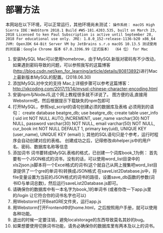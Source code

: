 # 部署方法
本网站在以下环境，可以正常运行，其他环境尚未测试：
`操作系统： macOS High Sierra
IDE：WebStorm 2018.1
		Build #WS-181.4203.535, built on March 23, 2018
		Licensed to ken Paul
		Subscription is active until September 28, 2018
		For educational use only.
		JRE: 1.8.0_152-release-1136-b20 x86_64
		JVM: OpenJDK 64-Bit Server VM by JetBrains s.r.o
		macOS 10.13.5
测试使用的浏览器：Google Chrome 版本 67.0.3396.99（正式版本） （64 位） for Mac`

1. 安装MySQL 
Mac可以使用homebrow，由于MySQL新版对密码有不少改动，如果遇到密码导致的问题，可以参照我写的这篇博客(http://blog.csdn.net/ken_for_learning/article/details/80813892)进行Mac上最新版本MySQL的配置。(2018.06.30)
2. 添加MySQL对中文的支持
Mac上详细步骤可以参考这篇博客：http://xkcoding.com/2017/11/14/mysql-chinese-character-encoding.html
3. 安装npm与NodeJS,这个网上教程很多就不详说了。
图方便的话,直接用Webstorm吧，然后根据提示下载缺失的npm包即可
4. 打开MySQL，参照sql_script的语句创建必须的数据库及表格
必须用到的语句：
create database beatgre_db;
use beatgre_db;
create table user_info (
    uid int NOT NULL AUTO_INCREMENT,
    user_name varchar(30) NOT NULL,
    password varchar(30) NOT NULL,
    email varchar(50) NOT NULL,
    cur_book int NOT NULL DEFAULT 1,
    primary key(uid),
    UNIQUE KEY (user_name),
    UNIQUE KEY (email)
);
其他的SQL语句只是个参考，运行时程序会自动创建对应的表格。
创建成功之后，记得修改dbhelper.js中的用户名、密码、数据库名称等信息
5. 添加词书
词书要转成MySQL表格的格式，已创建一个词库book_1为例：
首先要有一个JSON格式的词书，没有的话，可以使用word_list目录中的xls2json.js脚本将一个Excel格式的词书(这个就自己从网上搜集吧word_list目录提供了一个gre的单词书)转换成JSON格式
在saveList2Database.js中，将file变量设置为当前的JSON格式的词书的路径，设置save_db函数的参数(词书ID与单词总数)，然后运行saveList2Database.js即可。
6. 请确保你的数据库中有一本名字为book_1的单词书 (或者你改一下app.js里的/login 让它符合你的词书名字也可以)
7. 用Webstorm打开BeatGRE文件夹，运行app.js
8. 用Webstorm打开Frontend中的home.html，之后按照用户手册，就可以使用各种功能。
9. 退出的时候一定要注销，避免localstorage的东西导致莫名其妙的bug。
10. 如果想要使用切换词书功能，请务必确保你的数据库里有两本及以上的词书。